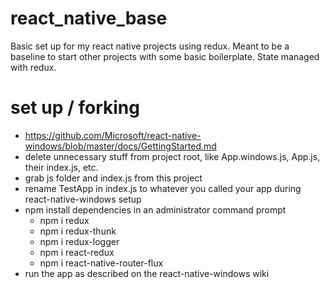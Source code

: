 # react_native_base
Basic set up for my react native projects using redux. Meant to be a baseline to start other projects with some basic boilerplate.  State managed with redux.

# set up / forking
* https://github.com/Microsoft/react-native-windows/blob/master/docs/GettingStarted.md
* delete unnecessary stuff from project root, like App.windows.js, App.js, their index.js, etc.
* grab js folder and index.js from this project
* rename TestApp in index.js to whatever you called your app during react-native-windows setup
* npm install dependencies in an administrator command prompt
  * npm i redux
  * npm i redux-thunk 
  * npm i redux-logger
  * npm i react-redux
  * npm i react-native-router-flux
* run the app as described on the react-native-windows wiki
